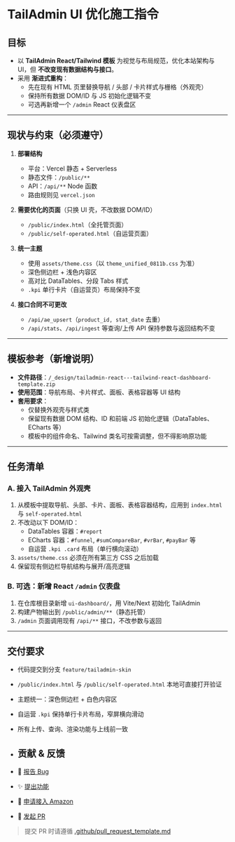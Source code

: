 # TailAdmin UI 优化施工指令

## 目标
- 以 **TailAdmin React/Tailwind 模板** 为视觉与布局规范，优化本站架构与 UI，但 **不改变现有数据结构与接口**。
- 采用 **渐进式重构**：
  - 先在现有 HTML 页里替换导航 / 头部 / 卡片样式与栅格（外观壳）
  - 保持所有数据 DOM/ID 与 JS 初始化逻辑不变
  - 可选再新增一个 `/admin` React 仪表盘区

---

## 现状与约束（必须遵守）
1. **部署结构**
   - 平台：Vercel 静态 + Serverless
   - 静态文件：`/public/**`
   - API：`/api/**` Node 函数
   - 路由规则见 `vercel.json`

2. **需要优化的页面**（只换 UI 壳，不改数据 DOM/ID）
   - `/public/index.html`（全托管页面）
   - `/public/self-operated.html`（自运营页面）

3. **统一主题**
   - 使用 `assets/theme.css`（以 `theme_unified_0811b.css` 为准）
   - 深色侧边栏 + 浅色内容区
   - 高对比 DataTables、分段 Tabs 样式
   - `.kpi` 单行卡片（自运营页）布局保持不变

4. **接口合同不可更改**
   - `/api/ae_upsert`（`product_id, stat_date` 去重）
   - `/api/stats`、`/api/ingest` 等查询/上传 API 保持参数与返回结构不变

---

## 模板参考（新增说明）
- **文件路径**：`/_design/tailadmin-react---tailwind-react-dashboard-template.zip`
- **使用范围**：导航布局、卡片样式、面板、表格容器等 UI 结构
- **套用要求**：
  - 仅替换外观壳与样式类
  - 保留现有数据 DOM 结构、ID 和前端 JS 初始化逻辑（DataTables、ECharts 等）
  - 模板中的组件命名、Tailwind 类名可按需调整，但不得影响原功能

---

## 任务清单
### A. 接入 TailAdmin 外观壳
1. 从模板中提取导航、头部、卡片、面板、表格容器结构，应用到 `index.html` 与 `self-operated.html`
2. 不改动以下 DOM/ID：
   - DataTables 容器：`#report`
   - ECharts 容器：`#funnel`, `#sumCompareBar`, `#vrBar`, `#payBar` 等
   - 自运营 `.kpi .card` 布局（单行横向滚动）
3. `assets/theme.css` 必须在所有第三方 CSS 之后加载
4. 保留现有侧边栏导航结构与展开/高亮逻辑

### B. 可选：新增 React `/admin` 仪表盘
1. 在仓库根目录新增 `ui-dashboard/`，用 Vite/Next 初始化 TailAdmin
2. 构建产物输出到 `/public/admin/**`（静态托管）
3. `/admin` 页面调用现有 `/api/**` 接口，不改参数与返回

---

## 交付要求
- 代码提交到分支 `feature/tailadmin-skin`
- `/public/index.html` 与 `/public/self-operated.html` 本地可直接打开验证
- 主题统一：深色侧边栏 + 白色内容区
- 自运营 `.kpi` 保持单行卡片布局，窄屏横向滑动
- 所有上传、查询、渲染功能与上线前一致

- ## 贡献 & 反馈

- 🐞 [报告 Bug](https://github.com/<owner>/<repo>/issues/new?template=bug_report.md)
- ✨ [提出功能](https://github.com/<owner>/<repo>/issues/new?template=feature_request.md)
- 🛒 [申请接入 Amazon](https://github.com/<owner>/<repo>/issues/new?template=amazon_onboarding.md)
- 🔀 [发起 PR](https://github.com/<owner>/<repo>/compare)

> 提交 PR 时请遵循 [.github/pull_request_template.md](./.github/pull_request_template.md)


